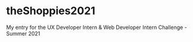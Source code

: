 # theShoppies2021

My entry for the UX Developer Intern & Web Developer Intern Challenge - Summer 2021
